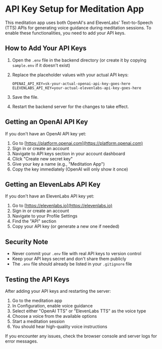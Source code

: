 # API Key Setup for Meditation App

This meditation app uses both OpenAI's and ElevenLabs' Text-to-Speech (TTS) APIs for generating voice guidance during meditation sessions. To enable these functionalities, you need to add your API keys.

## How to Add Your API Keys

1. Open the `.env` file in the backend directory (or create it by copying `sample.env` if it doesn't exist)

2. Replace the placeholder values with your actual API keys:
   ```
   OPENAI_API_KEY=sk-your-actual-openai-api-key-goes-here
   ELEVENLABS_API_KEY=your-actual-elevenlabs-api-key-goes-here
   ```

3. Save the file.

4. Restart the backend server for the changes to take effect.

## Getting an OpenAI API Key

If you don't have an OpenAI API key yet:

1. Go to [https://platform.openai.com](https://platform.openai.com)
2. Sign in or create an account
3. Navigate to API keys section in your account dashboard
4. Click "Create new secret key"
5. Give your key a name (e.g., "Meditation App")
6. Copy the key immediately (OpenAI will only show it once)

## Getting an ElevenLabs API Key

If you don't have an ElevenLabs API key yet:

1. Go to [https://elevenlabs.io](https://elevenlabs.io)
2. Sign in or create an account
3. Navigate to your Profile Settings
4. Find the "API" section
5. Copy your API key (or generate a new one if needed)

## Security Note

- Never commit your `.env` file with real API keys to version control
- Keep your API keys secret and don't share them publicly
- The `.env` file should already be listed in your `.gitignore` file

## Testing the API Keys

After adding your API keys and restarting the server:

1. Go to the meditation app
2. In Configuration, enable voice guidance
3. Select either "OpenAI TTS" or "ElevenLabs TTS" as the voice type
4. Choose a voice from the available options
5. Start a meditation session
6. You should hear high-quality voice instructions

If you encounter any issues, check the browser console and server logs for error messages.